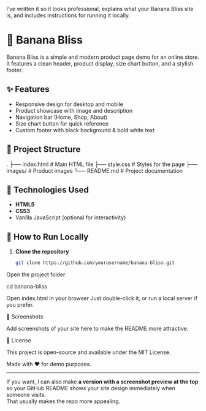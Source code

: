 I’ve written it so it looks professional, explains what your Banana Bliss site is, and includes instructions for running it locally.

# 🍌 Banana Bliss

Banana Bliss is a simple and modern product page demo for an online store.  
It features a clean header, product display, size chart button, and a stylish footer.

## ✨ Features
- Responsive design for desktop and mobile
- Product showcase with image and description
- Navigation bar (Home, Shop, About)
- Size chart button for quick reference
- Custom footer with black background & bold white text

## 📂 Project Structure


.
├── index.html # Main HTML file
├── style.css # Styles for the page
├── images/ # Product images
└── README.md # Project documentation


## 🎨 Technologies Used
- **HTML5**
- **CSS3**
- Vanilla JavaScript (optional for interactivity)

## 🚀 How to Run Locally
1. **Clone the repository**  
   ```bash
   git clone https://github.com/yourusername/banana-bliss.git


Open the project folder

cd banana-bliss


Open index.html in your browser
Just double-click it, or run a local server if you prefer.

📸 Screenshots

Add screenshots of your site here to make the README more attractive.

📜 License

This project is open-source and available under the MIT License.

Made with ❤️ for demo purposes.


---

If you want, I can also make **a version with a screenshot preview at the top** so your GitHub README shows your site design immediately when someone visits.  
That usually makes the repo more appealing.

